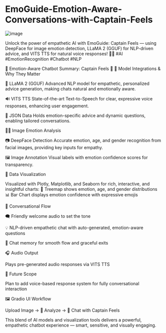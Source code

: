 # EmoGuide-Emotion-Aware-Conversations-with-Captain-Feels
![image](https://github.com/user-attachments/assets/1df379a2-050c-4dae-a88b-11214545fbbd)

Unlock the power of empathetic AI with EmoGuide: Captain Feels — using DeepFace for image emotion detection, LLaMA 2 (GGUF) for NLP-driven advice, and VITS TTS for natural voice responses! 🤖💬 #AI #EmotionRecognition #Chatbot #NLP

🧠 Emotion-Aware Chatbot Summary: Captain Feels 🤖
🔗 Model Integrations & Why They Matter

🐑 LLaMA 2 (GGUF)
Advanced NLP model for empathetic, personalized advice generation, making chats natural and emotionally aware.

🔊 VITS TTS
State-of-the-art Text-to-Speech for clear, expressive voice responses, enhancing user engagement.

📄 JSON Data
Holds emotion-specific advice and dynamic questions, enabling tailored conversations.

🧍‍♂️ Image Emotion Analysis

📷 DeepFace Detection
Accurate emotion, age, and gender recognition from facial images, providing key inputs for empathy.

🖼️ Image Annotation
Visual labels with emotion confidence scores for transparency.

🌳 Data Visualization

Visualized with Plotly, Matplotlib, and Seaborn for rich, interactive, and insightful charts:
🧭 Treemap shows emotion, age, and gender distributions
📊 Bar Chart displays emotion confidence with expressive emojis

💬 Conversational Flow

🗨️ Friendly welcome audio to set the tone

💡 NLP-driven empathetic chat with auto-generated, emotion-aware questions

🧵 Chat memory for smooth flow and graceful exits

🎧 Audio Output

Plays pre-generated audio responses via VITS TTS

🔄 Future Scope

Plan to add voice-based response system for fully conversational interaction

🖼️ Gradio UI Workflow

Upload Image → 🧠 Analyze → 🤖 Chat with Captain Feels



This blend of AI models and visualization tools delivers a powerful, empathetic chatbot experience — smart, sensitive, and visually engaging.


